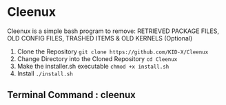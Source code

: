 # Cleenux
Cleenux is a simple bash program to remove: RETRIEVED PACKAGE FILES, OLD CONFIG FILES, TRASHED ITEMS &amp; OLD KERNELS (Optional)

1. Clone the Repository ```git clone https://github.com/KID-X/Cleenux```
2. Change Directory into the Cloned Repository ```cd Cleenux```
3. Make the installer.sh executable ```chmod +x install.sh```
4. Install ```./install.sh```

## Terminal Command : cleenux
